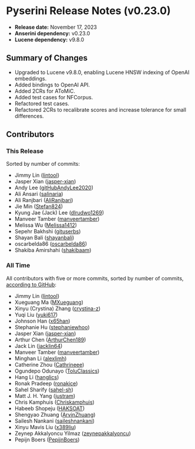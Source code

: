 # Pyserini Release Notes (v0.23.0)

+ **Release date:** November 17, 2023
+ **Anserini dependency:** v0.23.0
+ **Lucene dependency:** v9.8.0

## Summary of Changes

+ Upgraded to Lucene v9.8.0, enabling Lucene HNSW indexing of OpenAI embeddings.
+ Added bindings to OpenAI API.
+ Added 2CRs for AToMiC.
+ Added test cases for NFCorpus.
+ Refactored test cases.
+ Refactored 2CRs to recalibrate scores and increase tolerance for small differences.

## Contributors

### This Release

Sorted by number of commits:

+ Jimmy Lin ([lintool](https://github.com/lintool))
+ Jasper Xian ([jasper-xian](https://github.com/jasper-xian))
+ Andy Lee ([gitHubAndyLee2020](https://github.com/gitHubAndyLee2020))
+ Ali Ansari ([salinaria](https://github.com/salinaria))
+ Ali Ranjbari ([AliRanjbari](https://github.com/AliRanjbari))
+ Jie Min ([Stefan824](https://github.com/Stefan824))
+ Kyung Jae (Jack) Lee ([dlrudwo1269](https://github.com/dlrudwo1269))
+ Manveer Tamber ([manveertamber](https://github.com/manveertamber))
+ Melissa Wu ([Melissa1412](https://github.com/Melissa1412))
+ Sepehr Bakhshi ([gituserbs](https://github.com/gituserbs))
+ Shayan Bali ([shayanbali](https://github.com/shayanbali))
+ oscarbelda86 ([oscarbelda86](https://github.com/oscarbelda86))
+ Shakiba Amirshahi ([shakibaam](https://github.com/shakibaam))

### All Time

All contributors with five or more commits, sorted by number of commits, [according to GitHub](https://github.com/castorini/pyserini/graphs/contributors):

+ Jimmy Lin ([lintool](https://github.com/lintool))
+ Xueguang Ma ([MXueguang](https://github.com/MXueguang))
+ Xinyu (Crystina) Zhang ([crystina-z](https://github.com/crystina-z))
+ Yuqi Liu ([yuki617](https://github.com/yuki617))
+ Johnson Han ([x65han](https://github.com/x65han))
+ Stephanie Hu ([stephaniewhoo](https://github.com/stephaniewhoo))
+ Jasper Xian ([jasper-xian](https://github.com/jasper-xian))
+ Arthur Chen ([ArthurChen189](https://github.com/ArthurChen189))
+ Jack Lin ([jacklin64](https://github.com/jacklin64))
+ Manveer Tamber ([manveertamber](https://github.com/manveertamber))
+ Minghan Li ([alexlimh](https://github.com/alexlimh))
+ Catherine Zhou ([Cathrineee](https://github.com/Cathrineee))
+ Ogundepo Odunayo ([ToluClassics](https://github.com/ToluClassics))
+ Hang Li ([hanglics](https://github.com/hanglics))
+ Ronak Pradeep ([ronakice](https://github.com/ronakice))
+ Sahel Sharify ([sahel-sh](https://github.com/sahel-sh))
+ Matt J. H. Yang ([justram](https://github.com/justram))
+ Chris Kamphuis ([Chriskamphuis](https://github.com/Chriskamphuis))
+ Habeeb Shopeju ([HAKSOAT](https://github.com/HAKSOAT))
+ Shengyao Zhuang ([ArvinZhuang](https://github.com/ArvinZhuang))
+ Sailesh Nankani ([saileshnankani](https://github.com/saileshnankani))
+ Xinyu Mavis Liu ([x389liu](https://github.com/x389liu))
+ Zeynep Akkalyoncu Yilmaz ([zeynepakkalyoncu](https://github.com/zeynepakkalyoncu))
+ Pepijn Boers ([PepijnBoers](https://github.com/PepijnBoers))
